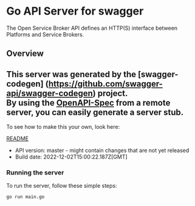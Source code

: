# Go API Server for swagger

The Open Service Broker API defines an HTTP(S) interface between Platforms and Service Brokers.

## Overview
This server was generated by the [swagger-codegen]
(https://github.com/swagger-api/swagger-codegen) project.  
By using the [OpenAPI-Spec](https://github.com/OAI/OpenAPI-Specification) from a remote server, you can easily generate a server stub.  
-

To see how to make this your own, look here:

[README](https://github.com/swagger-api/swagger-codegen/blob/master/README.md)

- API version: master - might contain changes that are not yet released
- Build date: 2022-12-02T15:00:22.187Z[GMT]


### Running the server
To run the server, follow these simple steps:

```
go run main.go
```

